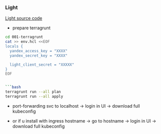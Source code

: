 ### Light

[Light source code](https://github.com/eatmore01/light)

- prepare terragrunt

```bash
cd 001-terragrunt
cat >> env.hcl <<EOF
locals {
  yandex_access_key = "XXXX"
  yandex_secret_key = "XXXX"

  light_client_secret = "XXXXX"
}
EOF


```bash
terragrunt run --all plan
terragrunt run --all apply
```

- port-forwarding svc to localhost -> login in UI -> download full kubeconfig

- or if u install with ingress hostname -> go to hostname -> login in UI -> download full kubeconfig
